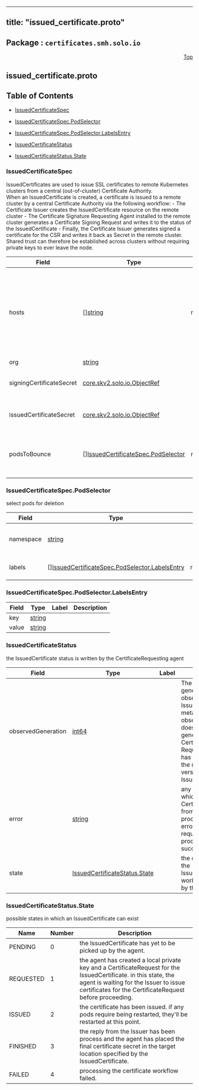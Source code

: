 
---
title: "issued_certificate.proto"
---

## Package : `certificates.smh.solo.io`



<a name="top"></a>

<a name="API Reference for issued_certificate.proto"></a>
<p align="right"><a href="#top">Top</a></p>

## issued_certificate.proto


## Table of Contents
  - [IssuedCertificateSpec](#certificates.smh.solo.io.IssuedCertificateSpec)
  - [IssuedCertificateSpec.PodSelector](#certificates.smh.solo.io.IssuedCertificateSpec.PodSelector)
  - [IssuedCertificateSpec.PodSelector.LabelsEntry](#certificates.smh.solo.io.IssuedCertificateSpec.PodSelector.LabelsEntry)
  - [IssuedCertificateStatus](#certificates.smh.solo.io.IssuedCertificateStatus)

  - [IssuedCertificateStatus.State](#certificates.smh.solo.io.IssuedCertificateStatus.State)






<a name="certificates.smh.solo.io.IssuedCertificateSpec"></a>

### IssuedCertificateSpec
IssuedCertificates are used to issue SSL certificates to remote Kubernetes clusters from a central (out-of-cluster) Certificate Authority.<br>When an IssuedCertificate is created, a certificate is issued to a remote cluster by a central Certificate Authority via the following workflow: - The Certificate Issuer creates the IssuedCertificate resource on the remote cluster - The Certificate Signature Requesting Agent installed to the remote cluster generates a Certificate Signing Request and writes it to the status of the IssuedCertificate - Finally, the Certificate Issuer generates signed a certificate for the CSR and writes it back as Secret in the remote cluster.<br>Shared trust can therefore be established across clusters without requiring private keys to ever leave the node.


| Field | Type | Label | Description |
| ----- | ---- | ----- | ----------- |
| hosts | [][string](#string) | repeated | list of hostnames and IPs to generate a certificate for. This can also be set to the identity running the workload, like kubernetes service account.<br>Generally for an Istio CA this will take the form `spiffe://cluster.local/ns/istio-system/sa/citadel`.<br>"cluster.local" may be replaced by the root of trust domain for the mesh. |
| org | [string](#string) |  | Organization for this certificate. |
| signingCertificateSecret | [core.skv2.solo.io.ObjectRef](#core.skv2.solo.io.ObjectRef) |  | the secret containing the root SSL certificate used to sign this IssuedCertificate (located in the Certificate Issuer's cluster) |
| issuedCertificateSecret | [core.skv2.solo.io.ObjectRef](#core.skv2.solo.io.ObjectRef) |  | the secret containing the SSL certificate to be generated for this IssuedCertificate (located in the Certificate Agent's cluster) |
| podsToBounce | [][IssuedCertificateSpec.PodSelector](#certificates.smh.solo.io.IssuedCertificateSpec.PodSelector) | repeated | a list of k8s pods to bounce (delete and cause a restart) when the certificate is issued. this will include the control plane pods as well as any pods which share a data plane with the target mesh. |






<a name="certificates.smh.solo.io.IssuedCertificateSpec.PodSelector"></a>

### IssuedCertificateSpec.PodSelector
select pods for deletion


| Field | Type | Label | Description |
| ----- | ---- | ----- | ----------- |
| namespace | [string](#string) |  | namespace in which the pods live |
| labels | [][IssuedCertificateSpec.PodSelector.LabelsEntry](#certificates.smh.solo.io.IssuedCertificateSpec.PodSelector.LabelsEntry) | repeated | labels shared by the pods |






<a name="certificates.smh.solo.io.IssuedCertificateSpec.PodSelector.LabelsEntry"></a>

### IssuedCertificateSpec.PodSelector.LabelsEntry



| Field | Type | Label | Description |
| ----- | ---- | ----- | ----------- |
| key | [string](#string) |  |  |
| value | [string](#string) |  |  |






<a name="certificates.smh.solo.io.IssuedCertificateStatus"></a>

### IssuedCertificateStatus
the IssuedCertificate status is written by the CertificateRequesting agent


| Field | Type | Label | Description |
| ----- | ---- | ----- | ----------- |
| observedGeneration | [int64](#int64) |  | The most recent generation observed in the the IssuedCertificate metadata. if the observedGeneration does not match generation, the Certificate Requesting Agent has not processed the most recent version of this IssuedCertificate. |
| error | [string](#string) |  | any error observed which prevented the CertificateRequest from being processed. if the error is empty, the request has been processed successfully |
| state | [IssuedCertificateStatus.State](#certificates.smh.solo.io.IssuedCertificateStatus.State) |  | the current state of the IssuedCertificate workflow, reported by the agent. |





 <!-- end messages -->


<a name="certificates.smh.solo.io.IssuedCertificateStatus.State"></a>

### IssuedCertificateStatus.State
possible states in which an IssuedCertificate can exist

| Name | Number | Description |
| ---- | ------ | ----------- |
| PENDING | 0 | the IssuedCertificate has yet to be picked up by the agent. |
| REQUESTED | 1 | the agent has created a local private key and a CertificateRequest for the IssuedCertificate. in this state, the agent is waiting for the Issuer to issue certificates for the CertificateRequest before proceeding. |
| ISSUED | 2 | the certificate has been issued. if any pods require being restarted, they'll be restarted at this point. |
| FINISHED | 3 | the reply from the Issuer has been process and the agent has placed the final certificate secret in the target location specified by the IssuedCertificate. |
| FAILED | 4 | processing the certificate workflow failed. |


 <!-- end enums -->

 <!-- end HasExtensions -->

 <!-- end services -->

